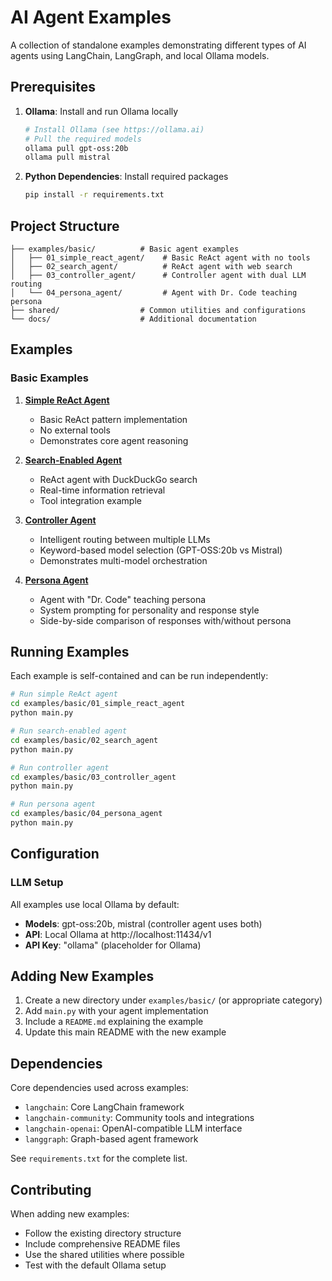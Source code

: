 # AI Agent Examples

A collection of standalone examples demonstrating different types of AI agents using LangChain, LangGraph, and local Ollama models.

## Prerequisites

1. **Ollama**: Install and run Ollama locally
   ```bash
   # Install Ollama (see https://ollama.ai)
   # Pull the required models
   ollama pull gpt-oss:20b
   ollama pull mistral
   ```

2. **Python Dependencies**: Install required packages
   ```bash
   pip install -r requirements.txt
   ```

## Project Structure

```
├── examples/basic/          # Basic agent examples
│   ├── 01_simple_react_agent/    # Basic ReAct agent with no tools
│   ├── 02_search_agent/          # ReAct agent with web search
│   ├── 03_controller_agent/      # Controller agent with dual LLM routing
│   └── 04_persona_agent/         # Agent with Dr. Code teaching persona
├── shared/                  # Common utilities and configurations
└── docs/                    # Additional documentation
```

## Examples

### Basic Examples

1. **[Simple ReAct Agent](examples/basic/01_simple_react_agent/)**
   - Basic ReAct pattern implementation
   - No external tools
   - Demonstrates core agent reasoning

2. **[Search-Enabled Agent](examples/basic/02_search_agent/)**
   - ReAct agent with DuckDuckGo search
   - Real-time information retrieval
   - Tool integration example

3. **[Controller Agent](examples/basic/03_controller_agent/)**
   - Intelligent routing between multiple LLMs
   - Keyword-based model selection (GPT-OSS:20b vs Mistral)
   - Demonstrates multi-model orchestration

4. **[Persona Agent](examples/basic/04_persona_agent/)**
   - Agent with "Dr. Code" teaching persona
   - System prompting for personality and response style
   - Side-by-side comparison of responses with/without persona

## Running Examples

Each example is self-contained and can be run independently:

```bash
# Run simple ReAct agent
cd examples/basic/01_simple_react_agent
python main.py

# Run search-enabled agent
cd examples/basic/02_search_agent
python main.py

# Run controller agent
cd examples/basic/03_controller_agent
python main.py

# Run persona agent
cd examples/basic/04_persona_agent
python main.py
```

## Configuration

### LLM Setup
All examples use local Ollama by default:

- **Models**: gpt-oss:20b, mistral (controller agent uses both)
- **API**: Local Ollama at http://localhost:11434/v1
- **API Key**: "ollama" (placeholder for Ollama)

## Adding New Examples

1. Create a new directory under `examples/basic/` (or appropriate category)
2. Add `main.py` with your agent implementation
3. Include a `README.md` explaining the example
4. Update this main README with the new example

## Dependencies

Core dependencies used across examples:
- `langchain`: Core LangChain framework
- `langchain-community`: Community tools and integrations
- `langchain-openai`: OpenAI-compatible LLM interface
- `langgraph`: Graph-based agent framework

See `requirements.txt` for the complete list.

## Contributing

When adding new examples:
- Follow the existing directory structure
- Include comprehensive README files
- Use the shared utilities where possible
- Test with the default Ollama setup